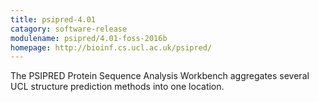 ```yaml
---
title: psipred-4.01
catagory: software-release
modulename: psipred/4.01-foss-2016b
homepage: http://bioinf.cs.ucl.ac.uk/psipred/
---
```

The PSIPRED Protein Sequence Analysis Workbench aggregates several UCL structure prediction methods into one location.
